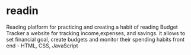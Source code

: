 # readin
 Reading platform for practicing and creating a habit of reading
Budget Tracker 
a website for tracking income,expenses, and savings. it allows to set financial goal, create budgets and monitor their spending habits 
front end - HTML, CSS, JavaScript 
